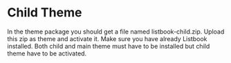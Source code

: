 # Child Theme

In the theme package you should get a file named listbook-child.zip. Upload this zip as theme and activate it. Make sure you have already Listbook installed. Both child and main theme must have to be installed but child theme have to be activated. 





